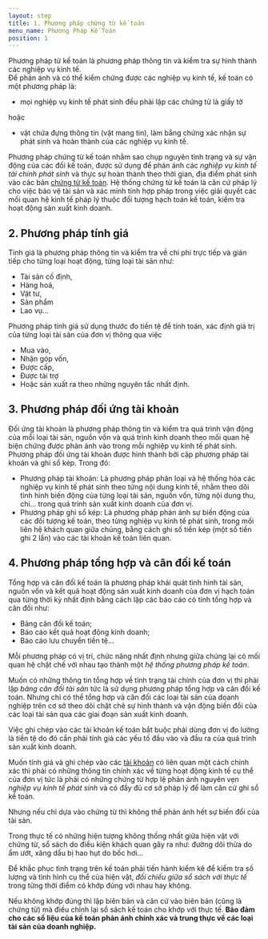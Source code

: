 ```yaml
---
layout: step
title: 1. Phương pháp chứng từ kế toán
menu_name: Phương Pháp Kế Toán
position: 1
---
```


Phương pháp từ kế toán là phương pháp thông tin và kiểm tra sự hình thành các nghiệp vụ kinh tế.<br/>
Để phản ánh và có thể kiểm chứng được các nghiệp vụ kinh tế, kế toán có một phương pháp là: 
 * mọi nghiệp vụ kinh tế phát sinh đều phải lập các chứng từ là giấy tờ 
 
hoặc 

 * vật chứa đựng thông tin (vật mang tin), làm bằng chứng xác nhận sự phát sinh và hoàn thành của các nghiệp vụ kinh tế.<br/>
 
Phương pháp chứng từ kế toán nhằm sao chụp nguyên tình trạng và sự vận động của các đối kế toán, được sử dụng để phản ánh các *nghiệp vụ kinh tế tài chính phát sinh* và thực sự hoàn thành theo thời gian, địa điểm phát sinh vào các bản <a href="https://nghethuatketoan.vn/docs/chung-tu-ke-toan/" title="Chứng từ kế toán">chứng từ kế toán</a>.
Hệ thống chứng từ kế toán là căn cứ pháp lý cho việc bảo vệ tài sản và xác minh tính hợp pháp trong việc giải quyết các mối quan hệ kinh tế pháp lý thuộc đối tượng hạch toán kế toán, kiểm tra hoạt động sản xuất kinh doanh. 

## 2. Phương pháp tính giá 
Tính giá là phương pháp thông tin và kiểm tra về chi phí trực tiếp và gián tiếp cho từng loại hoạt động, từng loại tài sản như:
 * Tài sản cố định, 
 * Hàng hoá, 
 * Vật tư, 
 * Sản phẩm
 * Lao vụ…
 
Phương pháp tính giá sử dụng thước đo tiền tệ để tính toán, xác định giá trị của từng loại tài sản của đơn vị thông qua việc 
 * Mua vào, 
 * Nhận góp vốn, 
 * Được cấp, 
 * Được tài trợ 
 * Hoặc sản xuất ra theo những nguyên tắc nhất định. 

## 3. Phương pháp đối ứng tài khoản
Đối ứng tài khoản là phương pháp thông tin và kiểm tra quá trình vận động của mỗi loại tài sản, nguồn vốn và quá trình kinh doanh theo mối quan hệ biện chứng được phản ánh vào trong mỗi nghiệp vụ kinh tế phát sinh.
Phương pháp đối ứng tài khoản được hình thành bởi cặp phương pháp tài khoản và ghi sổ kép.
Trong đó:
 * Phương pháp tài khoản: Là phương pháp phân loại và hệ thống hóa các nghiệp vụ kinh tế phát sinh theo từng nội dung kinh tế, nhằm theo dõi tình hình biến động của từng loại tài sản, nguồn vốn, từng nội dung thu, chi... trong quá trình sản xuất kinh doanh của đơn vị.
 * Phương pháp ghi sổ kép: Là phương pháp phản ánh sự biến động của các đối tượng kế toán, theo từng nghiệp vụ kinh tế phát sinh, trong mối liên hệ khách quan giữa chúng, bằng cách ghi số tiền kép (một số tiền ghi 2 lần) vào các tài khoản kế toán liên quan. 

## 4. Phương pháp tổng hợp và cân đối kế toán 
Tổng hợp và cân đối kế toán là phương pháp khái quát tình hình  tài sản, nguồn vốn và kết quả hoạt động sản xuất kinh doanh của đơn vị hạch toán qua từng thời kỳ nhất định bằng cách lập các báo cáo có tính tổng hợp và cân đối như: 
 * Bảng cân đối kế toán; 
 * Báo cáo kết quả hoạt động kinh doanh; 
 * Báo cáo lưu chuyển tiền tệ...
 
Mỗi phương pháp có vị trí, chức năng nhất định nhưng giữa chúng lại có mối quan hệ chặt chế với nhau tạo thành một *hệ thống phương pháp kế toán*.

Muốn có những thông tin tổng hợp về tình trạng tài chính của đơn vị thì phải lập *bảng cân đối tài sản* tức là sử dụng phương pháp tổng hợp và cân đối kế toán.
Nhưng chỉ có thể tổng hợp và cân đối các loại tài sản của doanh nghiệp trên cơ sở theo dõi chặt chẽ sự hình thành và vận động biến đổi của các loại tài sản qua các giai đoạn sản xuất kinh doanh.<br/>

Việc ghi chép vào các tài khoản kế toán bắt buộc phải dùng đơn vị đo lường là tiền tệ do đó cần phải tính giá các yếu tố đầu vào và đầu ra của quá trình sản xuất kinh doanh.<br/>

Muốn tính giá và ghi chép vào các <a href="https://nghethuatketoan.vn/docs/he-thong-tai-khoan-ke-toan/" title="Hệ thống tài khoản trong kế toán">tài khoản</a> có liên quan một cách chính xác thì phải có những thông tin chính xác về từng hoạt động kinh tế cụ thể của đơn vị tức là phải có những chứng từ hợp lệ phản ánh nguyên vẹn *nghiệp vụ kinh tế phát sinh* và có đầy đủ cơ sở pháp lý để làm căn cứ ghi sổ kế toán.<br/>

Nhưng nếu chỉ dựa vào chứng từ thì không thể phản ánh hết sự biến đổi của tài sản.<br/>

Trong thực tế có những hiện tượng không thống nhất giữa hiện vật với chứng từ, sổ sách do điều kiện khách quan gây ra như: đường dôi thừa do ẩm ướt, xăng dầu bị hao hụt do bốc hơi... <br/>

Để khắc phục tình trạng trên kế toán phải tiến hành kiểm kê để kiểm tra số lượng và tình hình cụ thể của hiện vật, *đối chiếu giữa sổ sách với thực tế* trong từng thời điểm có khớp đúng với nhau hay không.

Nếu không khớp đúng thì lập biên bản và căn cứ vào biên bản (cũng là chứng từ) mà điều chỉnh lại sổ sách kế toán cho khớp với thực tế. **Bảo đảm cho các số liệu của kế toán phản ánh chính xác và trung thực về các loại tài sản của doanh nghiệp.**